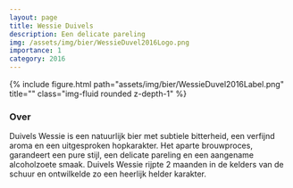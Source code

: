 ```yaml
---
layout: page
title: Wessie Duivels
description: Een delicate pareling
img: /assets/img/bier/WessieDuvel2016Logo.png
importance: 1
category: 2016
---
```


<div class="row">
    <div class="col-sm mt-3 mt-md-0">
        {% include figure.html path="assets/img/bier/WessieDuvel2016Label.png" title="" class="img-fluid rounded z-depth-1" %}
    </div>
</div>

### Over
Duivels Wessie is een natuurlijk
bier met subtiele bitterheid, een
verfijnd aroma en een uitgesproken hopkarakter. Het aparte
brouwproces, garandeert een pure stijl, een delicate pareling en een aangename alcoholzoete smaak.
Duivels Wessie rijpte 2
maanden in de kelders van de
schuur en ontwilkelde zo een
heerlijk helder karakter.







